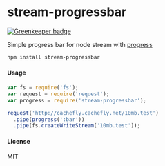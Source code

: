 # stream-progressbar

[![Greenkeeper badge](https://badges.greenkeeper.io/wangzuo/stream-progressbar.svg)](https://greenkeeper.io/)

Simple progress bar for node stream with [progress](https://www.npmjs.com/package/progress)
``` sh
npm install stream-progressbar
```
#### Usage
``` javascript
var fs = require('fs');
var request = require('request');
var progress = require('stream-progressbar');

request('http://cachefly.cachefly.net/10mb.test')
  .pipe(progress(':bar'))
  .pipe(fs.createWriteStream('10mb.test'));
```
#### License
MIT
